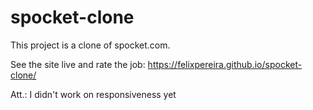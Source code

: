 # spocket-clone

This project is a clone of spocket.com.

See the site live and rate the job: https://felixpereira.github.io/spocket-clone/

Att.: I didn't work on responsiveness yet
